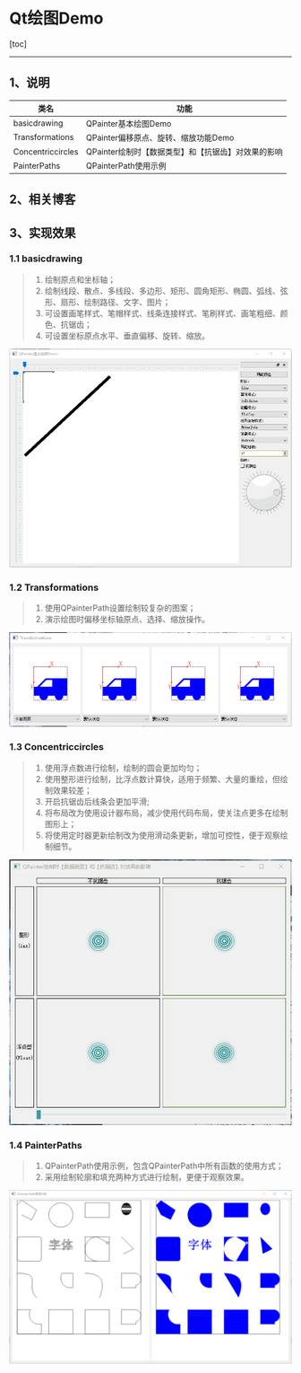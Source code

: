 # Qt绘图Demo

[toc]

---

## 1、说明

| 类名              | 功能                                               |
| ----------------- | -------------------------------------------------- |
| basicdrawing      | QPainter基本绘图Demo                               |
| Transformations   | QPainter偏移原点、旋转、缩放功能Demo               |
| Concentriccircles | QPainter绘制时【数据类型】和【抗锯齿】对效果的影响 |
| PainterPaths      | QPainterPath使用示例                               |




## 2、相关博客



## 3、实现效果

### 1.1 basicdrawing

> 1. 绘制原点和坐标轴；
> 2. 绘制线段、散点、多线段、多边形、矩形、圆角矩形、椭圆、弧线、弦形、扇形、绘制路径、文字、图片；
> 3. 可设置画笔样式、笔帽样式、线条连接样式、笔刷样式、画笔粗细、颜色、抗锯齿；
> 4. 可设置坐标原点水平、垂直偏移、旋转、缩放。

![basicdrawing](PaintingDemo.assets/basicdrawing.gif)



### 1.2 Transformations

> 1. 使用QPainterPath设置绘制较复杂的图案；
> 2. 演示绘图时偏移坐标轴原点、选择、缩放操作。

![Transformations](PaintingDemo.assets/Transformations.gif)



### 1.3 Concentriccircles

> 1. 使用浮点数进行绘制，绘制的圆会更加均匀；
> 2. 使用整形进行绘制，比浮点数计算快，适用于频繁、大量的重绘，但绘制效果较差；
> 3. 开启抗锯齿后线条会更加平滑;
> 4. 将布局改为使用设计器布局，减少使用代码布局，使关注点更多在绘制图形上；
> 5. 将使用定时器更新绘制改为使用滑动条更新，增加可控性，便于观察绘制细节。

![Concentriccircles-tuya](PaintingDemo.assets/Concentriccircles-tuya.gif)



### 1.4 PainterPaths

> 1. QPainterPath使用示例，包含QPainterPath中所有函数的使用方式；
> 2. 采用绘制轮廓和填充两种方式进行绘制，更便于观察效果。

![image-20220801122927716](PaintingDemo.assets/image-20220801122927716.png)